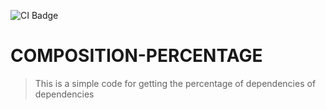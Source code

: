 ![CI Badge](https://github.com/alestor123/COMPOSITION-PERCENTAGE/actions/workflows/main.yml/badge.svg?branch=master)

# COMPOSITION-PERCENTAGE
> This is a simple code for getting the percentage of dependencies of dependencies

